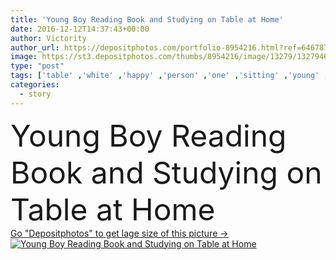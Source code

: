 ```yaml
---
title: 'Young Boy Reading Book and Studying on Table at Home'
date: 2016-12-12T14:37:43+00:00
author: Victority
author_url: https://depositphotos.com/portfolio-8954216.html?ref=64678756
image: https://st3.depositphotos.com/thumbs/8954216/image/13279/132794686/api_thumb_450.jpg?forcejpeg=true
type: "post"
tags: ['table' ,'white' ,'happy' ,'person' ,'one' ,'sitting' ,'young' ,'people' ,'cute' ,'caucasian' ,'board' ,'child' ,'little' ,'teenager' ,'male' ,'boy' ,'childhood' ,'children' ,'kids' ,'kid' ,'tired' ,'home' ,'school' ,'work' ,'writing' ,'desk' ,'read' ,'room' ,'elementary' ,'reading' ,'book' ,'learning' ,'education' ,'studying' ,'indoors' ,'homework' ,'learn' ,'library' ,'textbook' ,'study' ,'casual' ,'student' ,'teen' ,'teenage' ,'books' ,'knowledge' ,'story' ,'essay' ]
categories: 
  - story
---
```

<div aling="center">
            <font size="60"> Young Boy Reading Book and Studying on Table at Home</font>   
</div>
<div>
    <a href='https://st3.depositphotos.com/thumbs/8954216/image/13279/132794686/api_thumb_450.jpg?forcejpeg=true?ref=64678756' target=_blank > Go "Depositphotos" to get lage size of this picture ->
        <img href='https://st3.depositphotos.com/thumbs/8954216/image/13279/132794686/api_thumb_450.jpg?forcejpeg=true?ref=64678756' src='https://st3.depositphotos.com/8954216/13279/i/950/depositphotos_132794686-stock-photo-young-boy-reading-book-and.jpg?forcejpeg=true' alt='Young Boy Reading Book and Studying on Table at Home' >
    </a>
</div>
